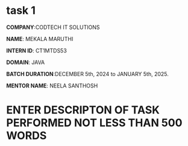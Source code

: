 # task 1

**COMPANY**:CODTECH IT SOLUTIONS

**NAME**: MEKALA MARUTHI

**INTERN ID**: CT1MTDS53

**DOMAIN**: JAVA

**BATCH DURATION**:DECEMBER 5th, 2024 to JANUARY 5th, 2025.

**MENTOR NAME**: NEELA SANTHOSH

# ENTER DESCRIPTON OF TASK PERFORMED NOT LESS THAN 500 WORDS
